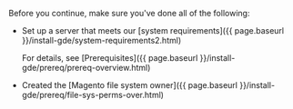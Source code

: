 <div markdown="1">

Before you continue, make sure you've done all of the following:

*	Set up a server that meets our [system requirements]({{ page.baseurl }}/install-gde/system-requirements2.html)

	For details, see [Prerequisites]({{ page.baseurl }}/install-gde/prereq/prereq-overview.html)
*	Created the [Magento file system owner]({{ page.baseurl }}/install-gde/prereq/file-sys-perms-over.html)
